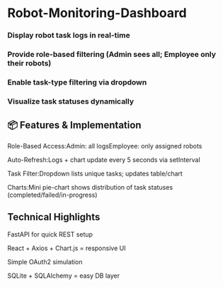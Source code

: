 # Robot-Monitoring-Dashboard
### Display robot task logs in real-time
### Provide role-based filtering (Admin sees all; Employee only their robots)
### Enable task-type filtering via dropdown
### Visualize task statuses dynamically

## 📦 Features & Implementation

Role-Based Access:Admin: all logsEmployee: only assigned robots

Auto-Refresh:Logs + chart update every 5 seconds via setInterval

Task Filter:Dropdown lists unique tasks; updates table/chart

Charts:Mini pie-chart shows distribution of task statuses (completed/failed/in-progress)

## Technical Highlights

FastAPI for quick REST setup

React + Axios + Chart.js = responsive UI

Simple OAuth2 simulation

SQLite + SQLAlchemy = easy DB layer
